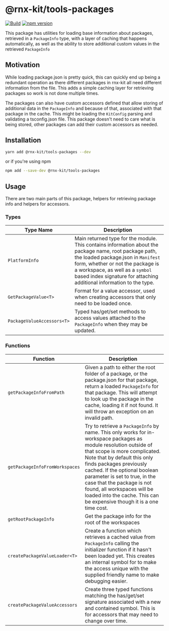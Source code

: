 # @rnx-kit/tools-packages

[![Build](https://github.com/microsoft/rnx-kit/actions/workflows/build.yml/badge.svg)](https://github.com/microsoft/rnx-kit/actions/workflows/build.yml)
[![npm version](https://img.shields.io/npm/v/@rnx-kit/tools-packages)](https://www.npmjs.com/package/@rnx-kit/tools-packages)

This package has utilities for loading base information about packages,
retrieved in a `PackageInfo` type, with a layer of caching that happens
automatically, as well as the ability to store additional custom values in the
retrieved `PackageInfo`

## Motivation

While loading package.json is pretty quick, this can quickly end up being a
redundant operation as there different packages in rnx-kit all need different
information from the file. This adds a simple caching layer for retrieving
packages so work is not done multiple times.

The packages can also have custom accessors defined that allow storing of
additional data in the `PackageInfo` and because of that, associated with that
package in the cache. This might be loading the `KitConfig` parsing and
validating a tsconfig.json file. This package doesn't need to care what is being
stored, other packages can add their custom accessors as needed.

## Installation

```sh
yarn add @rnx-kit/tools-packages --dev
```

or if you're using npm

```sh
npm add --save-dev @rnx-kit/tools-packages
```

## Usage

There are two main parts of this package, helpers for retrieving package info
and helpers for accessors.

### Types

| Type Name                  | Description                                                                                                                                                                                                                                                                                  |
| -------------------------- | -------------------------------------------------------------------------------------------------------------------------------------------------------------------------------------------------------------------------------------------------------------------------------------------- |
| `PlatformInfo`             | Main returned type for the module. This contains information about the package name, root package path, the loaded package.json in `Manifest` form, whether or not the package is a workspace, as well as a `symbol` based index signature for attaching additional information to the type. |
| `GetPackageValue<T>`       | Format for a value accessor, used when creating accessors that only need to be loaded once.                                                                                                                                                                                                  |
| `PackageValueAccessors<T>` | Typed has/get/set methods to access values attached to the `PackageInfo` when they may be updated.                                                                                                                                                                                           |

### Functions

| Function                       | Description                                                                                                                                                                                                                                                                                                                                                                                                        |
| ------------------------------ | ------------------------------------------------------------------------------------------------------------------------------------------------------------------------------------------------------------------------------------------------------------------------------------------------------------------------------------------------------------------------------------------------------------------ |
| `getPackageInfoFromPath`       | Given a path to either the root folder of a package, or the package.json for that package, return a loaded `PackageInfo` for that package. This will attempt to look up the package in the cache, loading it if not found. It will throw an exception on an invalid path.                                                                                                                                          |
| `getPackageInfoFromWorkspaces` | Try to retrieve a `PackageInfo` by name. This only works for in-workspace packages as module resolution outside of that scope is more complicated. Note that by default this only finds packages previously cached. If the optional boolean parameter is set to true, in the case that the package is not found, all workspaces will be loaded into the cache. This can be expensive though it is a one time cost. |
| `getRootPackageInfo`           | Get the package info for the root of the workspaces                                                                                                                                                                                                                                                                                                                                                                |
| `createPackageValueLoader<T>`  | Create a function which retrieves a cached value from `PackageInfo` calling the initializer function if it hasn't been loaded yet. This creates an internal symbol for to make the access unique with the supplied friendly name to make debugging easier.                                                                                                                                                         |
| `createPackageValueAccessors`  | Create three typed functions matching the has/get/set signature associated with a new and contained symbol. This is for accessors that may need to change over time.                                                                                                                                                                                                                                               |
